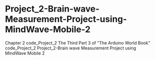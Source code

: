 # Project_2-Brain-wave-Measurement-Project-using-MindWave-Mobile-2
Chapter 2 code_Project_2 The Third Part 3 of "The Arduino World Book" code_Project_2 Project_2-Brain wave Measurement Project using MindWave Mobile 2

